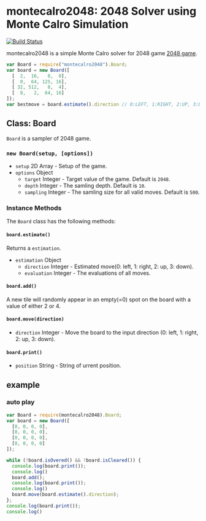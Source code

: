 # montecalro2048: 2048 Solver using Monte Calro Simulation

[![Build Status](https://travis-ci.org/kazufusa/MonteCalro2048.svg)](https://travis-ci.org/kazufusa/MonteCalro2048)

montecalro2048 is a simple Monte Calro solver for
2048 game [2048 game](https://github.com/gabrielecirulli/2048).

```javascript
var Board = require("montecalro2048").Board;
var board = new Board([
  [  2,  16,   8,  0],
  [  0,  64, 125, 16],
  [ 32, 512,   8,  4],
  [  8,   2,  64, 16]
]);
var bestmove = board.estimate().direction // 0:LEFT, 1:RIGHT, 2:UP, 3:DOWN
```

## Class: Board

`Board` is a sampler of 2048 game.

### `new Board(setup, [options])`

* `setup` 2D Array - Setup of the game.
* `options` Object
  * `target` Integer - Target value of the game. Default is `2048`.
  * `depth` Integer - The samling depth. Default is `10`.
  * `sampling` Integer - The samling size for all valid moves. Default is `500`.

### Instance Methods

The `Board` class has the following methods:

#### `board.estimate()`

Returns a `estimation`.

* `estimation` Object
  * `direction` Integer - Estimated move(0: left, 1: right, 2: up, 3: down).
  * `evaluation` Integer - The evaluations of all moves.

#### `board.add()`

A new tile will randomly appear in an empty(=0) spot on the board with a value of either 2 or 4.

#### `board.move(direction)`

* `direction` Integer - Move the board to the input direction (0: left, 1: right, 2: up, 3: down).

#### `board.print()`

* `position` String - String of urrent position.

## example

### auto play

```javascript
var Board = require(montecalro2048).Board;
var board = new Board([
  [0, 0, 0, 0],
  [0, 0, 0, 0],
  [0, 0, 0, 0],
  [0, 0, 0, 0]
]);

while (!board.isOvered() && !board.isCleared()) {
  console.log(board.print());
  console.log()
  board.add();
  console.log(board.print());
  console.log()
  board.move(board.estimate().direction);
};
console.log(board.print());
console.log()
```
